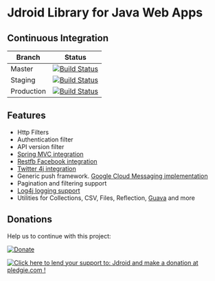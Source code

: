 # Jdroid Library for Java Web Apps

## Continuous Integration
|Branch|Status|
| ------------- | ------------- |
|Master|[![Build Status](https://travis-ci.org/maxirosson/jdroid-java-webapp.svg?branch=master)](https://travis-ci.org/maxirosson/jdroid-java-webapp)|
|Staging|[![Build Status](https://api.travis-ci.org/maxirosson/jdroid-java-webapp.svg?branch=staging)](https://travis-ci.org/maxirosson/jdroid-java-webapp)|
|Production|[![Build Status](https://api.travis-ci.org/maxirosson/jdroid-java-webapp.svg?branch=production)](https://travis-ci.org/maxirosson/jdroid-java-webapp)|

## Features
* Http Filters
 * Authentication filter
 * API version filter
* [Spring MVC integration](http://projects.spring.io/spring-framework/)
* [Restfb Facebook integration](http://restfb.com/)
* [Twitter 4j integration](http://twitter4j.org/)
* Generic push framework. [Google Cloud Messaging implementation](http://developer.android.com/google/gcm/index.html)
* Pagination and filtering support
* [Log4j logging support](http://logging.apache.org/log4j/1.2/)
* Utilities for Collections, CSV, Files, Reflection, [Guava](https://code.google.com/p/guava-libraries/) and more

## Donations
Help us to continue with this project:

[![Donate](https://www.paypalobjects.com/en_US/i/btn/btn_donate_LG.gif)](https://www.paypal.com/cgi-bin/webscr?cmd=_s-xclick&hosted_button_id=2UEBTRTSCYA9L)

<a href='https://pledgie.com/campaigns/30030'><img alt='Click here to lend your support to: Jdroid and make a donation at pledgie.com !' src='https://pledgie.com/campaigns/30030.png?skin_name=chrome' border='0' ></a>
